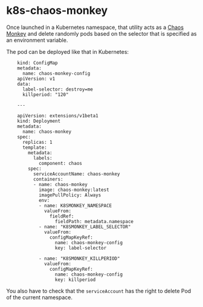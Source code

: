 # k8s-chaos-monkey

Once launched in a Kubernetes namespace, that utility acts as a [Chaos Monkey]() and delete randomly pods based on the selector that is specified as an environment variable.

The pod can be deployed like that in Kubernetes:


		kind: ConfigMap
		metadata:
		  name: chaos-monkey-config
		apiVersion: v1
		data:
		  label-selector: destroy=me
		  killperiod: "120"
          
		---
        
		apiVersion: extensions/v1beta1
		kind: Deployment
		metadata:
		  name: chaos-monkey
		spec:
		  replicas: 1
		  template:
		    metadata:
		      labels:
		        component: chaos        
		    spec:		      
		      serviceAccountName: chaos-monkey
		      containers:
		      - name: chaos-monkey       
		        image: chaos-monkey:latest
		        imagePullPolicy: Always
		        env:
		        - name: K8SMONKEY_NAMESPACE
		          valueFrom:
		            fieldRef:
		              fieldPath: metadata.namespace
		        - name: "K8SMONKEY_LABEL_SELECTOR"
		          valueFrom: 
		            configMapKeyRef:
		              name: chaos-monkey-config
		              key: label-selector
                    
		        - name: "K8SMONKEY_KILLPERIOD"
		          valueFrom: 
		            configMapKeyRef:
		              name: chaos-monkey-config
		              key: killperiod


You also have to check that the `serviceAccount`  has the right to delete Pod of the current namespace.